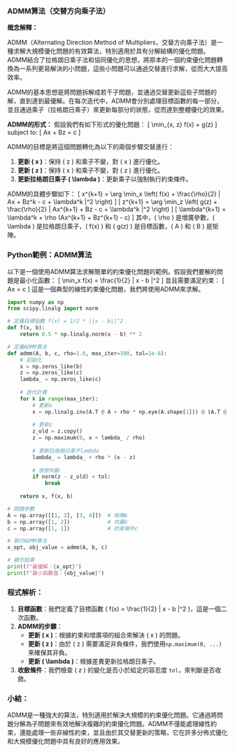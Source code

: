 ### ADMM算法（交替方向乘子法）

**概念解釋：**

ADMM（Alternating Direction Method of Multipliers，交替方向乘子法）是一種求解大規模優化問題的有效算法，特別適用於具有分解結構的優化問題。ADMM結合了拉格朗日乘子法和協同優化的思想，將原本的一個約束優化問題轉換為一系列更易解決的小問題，這些小問題可以通過交替進行求解，從而大大提高效率。

ADMM的基本思想是將問題拆解成若干子問題，並通過交替更新這些子問題的解，直到達到最優解。在每次迭代中，ADMM會分別處理目標函數的每一部分，並且通過乘子（拉格朗日乘子）來更新每部分的狀態，從而達到整體優化的效果。

**ADMM的形式：**
假設我們有如下形式的優化問題：
\[
\min_{x, z} f(x) + g(z)
\]
subject to:
\[
Ax + Bz = c
\]

ADMM的目標是將這個問題轉化為以下的兩個步驟交替進行：

1. **更新 \( x \)**：保持 \( z \) 和乘子不變，對 \( x \) 進行優化。
2. **更新 \( z \)**：保持 \( x \) 和乘子不變，對 \( z \) 進行優化。
3. **更新拉格朗日乘子 \( \lambda \)**：更新乘子以強制執行約束條件。

ADMM的具體步驟如下：
\[
x^{k+1} = \arg \min_x \left( f(x) + \frac{\rho}{2} \| Ax + Bz^k - c + \lambda^k \|^2 \right)
\]
\[
z^{k+1} = \arg \min_z \left( g(z) + \frac{\rho}{2} \| Ax^{k+1} + Bz - c + \lambda^k \|^2 \right)
\]
\[
\lambda^{k+1} = \lambda^k + \rho (Ax^{k+1} + Bz^{k+1} - c)
\]
其中，\( \rho \) 是增廣參數，\( \lambda \) 是拉格朗日乘子，\( f(x) \) 和 \( g(z) \) 是目標函數，\( A \) 和 \( B \) 是矩陣。

### Python範例：ADMM算法

以下是一個使用ADMM算法求解簡單的約束優化問題的範例。假設我們要解的問題是最小化函數：
\[
\min_x f(x) = \frac{1}{2} \| x - b \|^2
\]
並且需要滿足約束：
\[
Ax = c
\]
這是一個典型的線性約束優化問題，我們將使用ADMM來求解。

```python
import numpy as np
from scipy.linalg import norm

# 定義目標函數 f(x) = 1/2 * ||x - b||^2
def f(x, b):
    return 0.5 * np.linalg.norm(x - b) ** 2

# 定義ADMM算法
def admm(A, b, c, rho=1.0, max_iter=100, tol=1e-6):
    # 初始化
    x = np.zeros_like(b)
    z = np.zeros_like(c)
    lambda_ = np.zeros_like(c)
    
    # 迭代計算
    for k in range(max_iter):
        # 更新x
        x = np.linalg.inv(A.T @ A + rho * np.eye(A.shape[1])) @ (A.T @ c + rho * (z - lambda_ / rho))
        
        # 更新z
        z_old = z.copy()
        z = np.maximum(0, x + lambda_ / rho)
        
        # 更新拉格朗日乘子lambda
        lambda_ = lambda_ + rho * (x - z)
        
        # 收斂判斷
        if norm(z - z_old) < tol:
            break
    
    return x, f(x, b)

# 問題參數
A = np.array([[1, 2], [3, 4]])  # 矩陣A
b = np.array([1, 2])            # 向量b
c = np.array([1, 1])            # 約束條件c

# 執行ADMM算法
x_opt, obj_value = admm(A, b, c)

# 顯示結果
print(f"最優解：{x_opt}")
print(f"最小函數值：{obj_value}")
```

### 程式解析：
1. **目標函數**：我們定義了目標函數 \( f(x) = \frac{1}{2} \| x - b \|^2 \)，這是一個二次函數。
2. **ADMM的步驟**：
   - **更新 \( x \)**：根據約束和增廣項的組合來解決 \( x \) 的問題。
   - **更新 \( z \)**：由於 \( z \) 需要滿足非負條件，我們使用`np.maximum(0, ...)`來確保其非負。
   - **更新 \( \lambda \)**：根據差異更新拉格朗日乘子。
3. **收斂條件**：我們檢查 \( z \) 的變化是否小於給定的容忍度 `tol`，來判斷是否收斂。

### 小結：
ADMM是一種強大的算法，特別適用於解決大規模的約束優化問題。它通過將問題分解為子問題來有效地解決複雜的約束優化問題。ADMM不僅能處理線性約束，還能處理一些非線性約束，並且由於其交替更新的策略，它在許多分佈式優化和大規模優化問題中具有良好的應用效果。